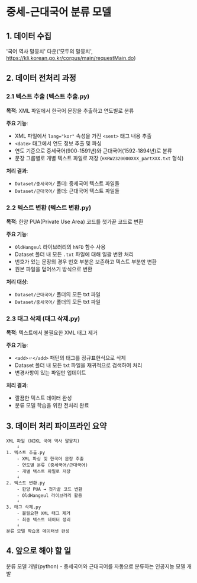 # 중세-근대국어 분류 모델

## 1. 데이터 수집
'국어 역사 말뭉치' 다운('모두의 말뭉치', https://kli.korean.go.kr/corpus/main/requestMain.do)

## 2. 데이터 전처리 과정

### 2.1 텍스트 추출 (텍스트 추출.py)
**목적**: XML 파일에서 한국어 문장을 추출하고 연도별로 분류

**주요 기능**:
- XML 파일에서 `lang="kor"` 속성을 가진 `<sent>` 태그 내용 추출
- `<date>` 태그에서 연도 정보 추출 및 파싱
- 연도 기준으로 중세국어(900-1591년)와 근대국어(1592-1894년)로 분류
- 문장 그룹별로 개별 텍스트 파일로 저장 (`HXRW2320000XXX_partXXX.txt` 형식)

**처리 결과**:
- `Dataset/중세국어/` 폴더: 중세국어 텍스트 파일들
- `Dataset/근대국어/` 폴더: 근대국어 텍스트 파일들

### 2.2 텍스트 변환 (텍스트 변환.py)
**목적**: 한양 PUA(Private Use Area) 코드를 첫가끝 코드로 변환

**주요 기능**:
- `OldHangeul` 라이브러리의 `hNFD` 함수 사용
- Dataset 폴더 내 모든 `.txt` 파일에 대해 일괄 변환 처리
- 번호가 있는 문장의 경우 번호 부분은 보존하고 텍스트 부분만 변환
- 원본 파일을 덮어쓰기 방식으로 변환

**처리 대상**:
- `Dataset/근대국어/` 폴더의 모든 txt 파일
- `Dataset/중세국어/` 폴더의 모든 txt 파일

### 2.3 태그 삭제 (태그 삭제.py)
**목적**: 텍스트에서 불필요한 XML 태그 제거

**주요 기능**:
- `<add>〃</add>` 패턴의 태그를 정규표현식으로 삭제
- Dataset 폴더 내 모든 txt 파일을 재귀적으로 검색하여 처리
- 변경사항이 있는 파일만 업데이트

**처리 결과**:
- 깔끔한 텍스트 데이터 완성
- 분류 모델 학습을 위한 전처리 완료

## 3. 데이터 처리 파이프라인 요약

```
XML 파일 (NIKL 국어 역사 말뭉치)
    ↓
1. 텍스트 추출.py
    - XML 파싱 및 한국어 문장 추출
    - 연도별 분류 (중세국어/근대국어)
    - 개별 텍스트 파일로 저장
    ↓
2. 텍스트 변환.py
    - 한양 PUA → 첫가끝 코드 변환
    - OldHangeul 라이브러리 활용
    ↓
3. 태그 삭제.py
    - 불필요한 XML 태그 제거
    - 최종 텍스트 데이터 정리
    ↓
분류 모델 학습용 데이터셋 완성
```

## 4. 앞으로 해야 할 일
분류 모델 개발(python) - 중세국어와 근대국어를 자동으로 분류하는 인공지능 모델 개발